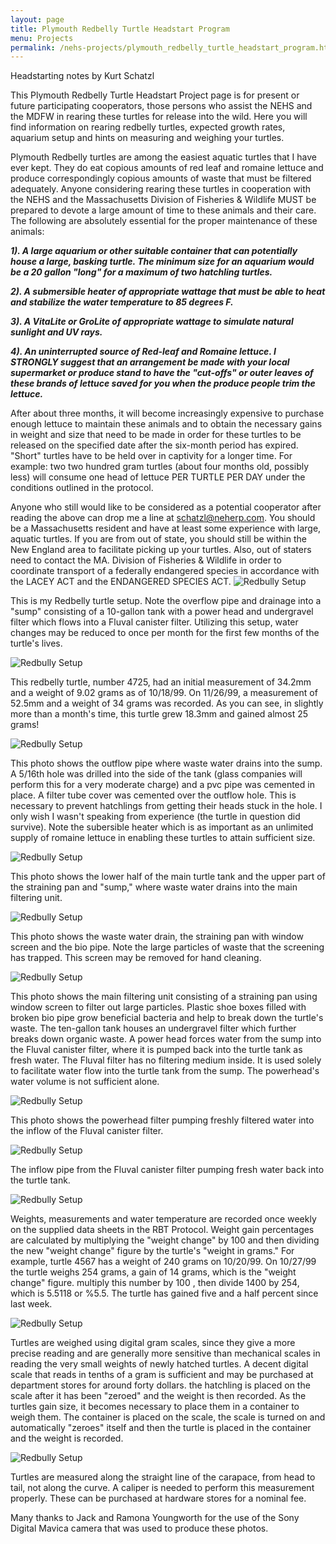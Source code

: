```yaml
---
layout: page
title: Plymouth Redbelly Turtle Headstart Program
menu: Projects
permalink: /nehs-projects/plymouth_redbelly_turtle_headstart_program.html
---
```


Headstarting notes by Kurt Schatzl

This Plymouth Redbelly Turtle Headstart Project page is for present or future participating cooperators, those persons who assist the NEHS and the MDFW in rearing these turtles for release into the wild. Here you will find information on rearing redbelly turtles, expected growth rates, aquarium setup and hints on measuring and  weighing your turtles.

Plymouth Redbelly turtles are among the easiest aquatic turtles that I have ever kept. They do eat copious amounts of red leaf and romaine lettuce and produce correspondingly copious amounts of waste that must be filtered adequately. Anyone considering rearing these turtles in  cooperation with the NEHS and the Massachusetts Division of Fisheries & Wildlife MUST be prepared to devote a large amount of time to these animals and their care. The following are absolutely essential for the proper maintenance of these animals:

***1). A large aquarium or other suitable container that can potentially house a large, basking turtle. The minimum size  for an aquarium would be a 20 gallon "long" for a maximum of two hatchling turtles.***

***2). A submersible heater of appropriate wattage that must be able to heat and stabilize the water temperature to 85 degrees F.***

***3). A VitaLite or GroLite of appropriate wattage to simulate natural sunlight and UV rays.***

***4). An uninterrupted source of Red-leaf and Romaine lettuce. I STRONGLY suggest that an arrangement be made with your local supermarket or produce stand to have the "cut-offs" or outer leaves of these brands of lettuce saved for you when the produce people trim the lettuce.***

After about three months, it will become increasingly expensive to purchase enough lettuce to maintain these animals and to obtain the necessary gains in weight and size that need to be made in order for these turtles to be released on the specified date after the  six-month period has expired. "Short" turtles have to be held over in captivity for a longer time. For example: two two hundred gram turtles (about four months old, possibly less) will consume one head of lettuce PER TURTLE PER DAY under the conditions outlined in the protocol.

Anyone who still would like to be considered as a potential cooperator after reading the above can drop me a line at schatzl@neherp.com. You should be a Massachusetts resident and have at least some experience with large, aquatic turtles. If you are from out of state, you should still be within the New England area to facilitate picking up your turtles. Also, out of staters need to contact the MA. Division of Fisheries & Wildlife in order to coordinate transport of a federally endangered species in accordance with the LACEY ACT and the ENDANGERED SPECIES ACT.
![Redbully Setup](/assets/rbsetup1.jpg)

This is my Redbelly turtle setup. Note the overflow pipe and drainage into a "sump" consisting of a 10-gallon tank with a power head and undergravel filter which flows into a Fluval canister filter. Utilizing this setup, water changes may be reduced to once per month for the first few months of the turtle's lives.

![Redbully Setup](/assets/rbsetup2.jpg) 

This redbelly turtle, number 4725, had an initial measurement of 34.2mm and a weight of 9.02 grams as of 10/18/99. On 11/26/99, a measurement of 52.5mm and a weight of 34 grams was recorded. As you can see, in slightly more than a month's time, this turtle grew 18.3mm and gained almost 25 grams!
 
![Redbully Setup](/assets/rbsetup3.jpg)

This photo shows the outflow pipe where waste water drains into the sump.  A 5/16th hole was drilled into the side of the tank (glass companies will perform this for a very moderate charge) and a pvc pipe was cemented in place. A filter tube cover was cemented over the outflow hole. This is necessary to prevent hatchlings from getting their heads stuck in the hole. I only wish I wasn't speaking from experience (the turtle in question did survive). Note the subersible heater which is as important as an unlimited supply of romaine lettuce in enabling these turtles to attain sufficient size.

![Redbully Setup](/assets/rbsetup4.jpg) 

This photo shows the lower half of the main turtle tank and the upper part of the straining pan and "sump," where waste water drains into the main filtering unit.
 
![Redbully Setup](/assets/rbsetup5.jpg) 	

This photo shows the waste water drain, the straining pan with window screen and the bio pipe. Note the large particles of waste that the screening has trapped. This screen may be removed for hand cleaning.

![Redbully Setup](/assets/rbsetup6.jpg) 

This photo shows the main filtering unit consisting of a straining pan using window screen to filter out large particles. Plastic shoe boxes filled with broken bio pipe grow beneficial bacteria and help to break down the turtle's waste. The ten-gallon tank houses an undergravel filter which further breaks down organic waste.  A power head forces water from the sump into the Fluval canister filter, where it is pumped back into the turtle tank as fresh water. The Fluval filter has no filtering medium inside. It is used solely to facilitate water flow into the turtle tank from the sump. The powerhead's water volume is not sufficient alone.

![Redbully Setup](/assets/rbsetup7.jpg) 	

This photo shows the powerhead filter pumping freshly filtered water into the inflow of the Fluval canister filter.

![Redbully Setup](/assets/rbsetup8.jpg) 

The inflow pipe from the Fluval canister filter pumping fresh water back into the turtle tank.
 
![Redbully Setup](/assets/rbdata.jpg)

Weights, measurements and water temperature are recorded once weekly on the supplied data sheets in the RBT Protocol. Weight gain percentages are calculated by multiplying the "weight change" by 100 and then dividing the new "weight change" figure by the turtle's "weight in grams."
For example, turtle 4567 has a weight of 240 grams on 10/20/99. On 10/27/99 the turtle weighs 254 grams, a gain of 14 grams, which is  the "weight change" figure. multiply this number by 100 , then divide 1400 by 254, which is 5.5118 or %5.5. The turtle has gained five and a half percent since last week.

![Redbully Setup](/assets/rbweigh.jpg)

Turtles are weighed using digital gram scales, since they give a more precise reading and are generally more sensitive than mechanical scales in reading the very small weights of newly hatched turtles. A decent digital scale that reads in tenths of a gram is sufficient and may be purchased at department stores for around forty dollars. the hatchling is placed on the scale after it has been "zeroed" and the weight is then recorded. As the turtles gain size, it becomes necessary to place them in a container to weigh them. The container is placed on the scale, the scale is turned on and automatically "zeroes" itself and then the turtle is placed in the container and the weight is recorded.

![Redbully Setup](/assets/rbmeasure.jpg) 


Turtles are measured along the straight line of the carapace, from head to tail, not along the curve. A caliper is needed to perform this measurement properly. These can be purchased at hardware stores for a nominal fee.

 
Many thanks to Jack and Ramona Youngworth for the use of the
Sony Digital Mavica camera that was used to produce these photos. 
